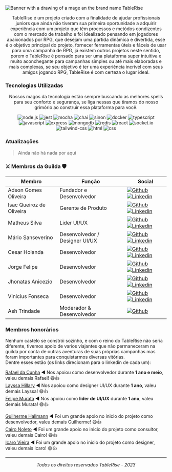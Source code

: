 <p align="center">
  
  ![Banner with a drawing of a mage an the brand name TableRise](https://github.com/TableRise/.github/assets/87550173/387aca69-151e-4c18-868e-b9f5e77e1f1d)
  
</p>

<p align="center">
  TableRise é um projeto criado com a finalidade de ajudar profissionais juniors que ainda não tiveram sua primeira
  oportunidade a adquirir experiência com um projeto que têm processos e metódos condizentes com o mercado de trabalho
  e foi idealizado pensando em jogadores apaixonados por RPG, que desejam uma partida dinâmica e divertida,
  esse é o objetivo principal do projeto, fornecer ferramentas úteis e fáceis de usar para uma campanha de
  RPG, já existem outros projetos neste sentido, porem o TableRise é pensado para ser uma plataforma
  super intuitiva e muito aconchegante para campanhas simples ou até mais elaboradas e mais complexas, se seu
  objetivo é ter uma experiência incrível com seus amigos jogando RPG, TableRise é com certeza o lugar ideal.
</p>

### Tecnologias Utilizadas

<p align="center">
  Nossos magos da tecnologia estão sempre buscando as melhores spells para seu conforto e segurança, se liga nessas que tiramos do nosso grimório ao construir essa plataforma para você.
</p>

<p align="center">
  <img src="https://img.shields.io/badge/node.js-6DA55F?style=for-the-badge&logo=node.js&logoColor=white" alt="node.js"/>
  <img src="https://img.shields.io/badge/-jest-%23C21325?style=for-the-badge&logo=jest&logoColor=white" alt="jest"/>
  <img src="https://img.shields.io/badge/mocha.js-323330?style=for-the-badge&logo=mocha&logoColor=Brown" alt="mocha"/>
  <img src="https://img.shields.io/badge/chai.js-323330?style=for-the-badge&logo=chai&logoColor=red" alt="chai"/>
  <img src="https://img.shields.io/badge/sinon.js-323330?style=for-the-badge&logo=sinon" alt="sinon"/>
  <img src="https://img.shields.io/badge/docker-%230db7ed.svg?style=for-the-badge&logo=docker&logoColor=white" alt="docker"/>
  <img src="https://img.shields.io/badge/typescript-%23007ACC.svg?style=for-the-badge&logo=typescript&logoColor=white" alt="typescript"/>
  <img src="https://img.shields.io/badge/JavaScript-F7DF1E?style=for-the-badge&logo=javascript&logoColor=black" alt="javascript"/>
  <img src="https://img.shields.io/badge/express.js-%23404d59.svg?style=for-the-badge&logo=express&logoColor=%2361DAFB" alt="express"/>
  <img src="https://img.shields.io/badge/MongoDB-%234ea94b.svg?style=for-the-badge&logo=mongodb&logoColor=white" alt="mongodb"/>
  <img src="https://img.shields.io/badge/redis-%23DD0031.svg?&style=for-the-badge&logo=redis&logoColor=white" alt="redis"/>
  <img src="https://img.shields.io/badge/React-20232A?style=for-the-badge&logo=react&logoColor=61DAFB" alt="react"/>
  <img src="https://img.shields.io/badge/Socket.io-black?style=for-the-badge&logo=socket.io&badgeColor=010101" alt="socket.io"/>
  <img src="https://img.shields.io/badge/Tailwind_CSS-38B2AC?style=for-the-badge&logo=tailwind-css&logoColor=white" alt="tailwind-css"/>
  <img src="https://img.shields.io/badge/HTML5-E34F26?style=for-the-badge&logo=html5&logoColor=white" alt="html"/>
  <img src="https://img.shields.io/badge/CSS3-1572B6?style=for-the-badge&logo=css3&logoColor=white" alt="css"/>
</p>

### Atualizações

> Ainda não há nada por aqui

### ⚔️ Membros da Guilda 🛡️

| Membro                     | Função                             | Social                                                                                                                                                                                                                                                                                                                       |
|----------------------------|------------------------------------|------------------------------------------------------------------------------------------------------------------------------------------------------------------------------------------------------------------------------------------------------------------------------------------------------------------------------|
| Adson Gomes Oliveira       | Fundador e Desenvolvedor           | [![Github](https://img.shields.io/badge/GitHub-181717.svg?style=for-the-badge&logo=github&logoColor=white)](https://github.com/Adson-Gomes-Oliveira) [![Linkedin](https://img.shields.io/badge/Linkedin-0A66C2.svg?style=for-the-badge&logo=linkedin&logoColor=white)](https://www.linkedin.com/in/adson-gomes-oliveira)     |
| Isac Queiroz de Oliveira   | Gerente de Produto                 | [![Github](https://img.shields.io/badge/GitHub-181717.svg?style=for-the-badge&logo=github&logoColor=white)](https://github.com/isaciqo)  [![Linkedin](https://img.shields.io/badge/Linkedin-0A66C2.svg?style=for-the-badge&logo=linkedin&logoColor=white)](https://www.linkedin.com/in/isac-queiroz-81a325196/)              |                 |
| Matheus Silva              | Lider UI/UX                     | [![Github](https://img.shields.io/badge/GitHub-181717.svg?style=for-the-badge&logo=github&logoColor=white)](https://github.com/MatheusilvaDSN) [![Linkedin](https://img.shields.io/badge/Linkedin-0A66C2.svg?style=for-the-badge&logo=linkedin&logoColor=white)](https://www.linkedin.com/in/matheus-l-silva/)        |
| Mário Sanseverino          | Desenvolvedor / Designer UI/UX     | [![Github](https://img.shields.io/badge/GitHub-181717.svg?style=for-the-badge&logo=github&logoColor=white)](github.com/mariosanseverino) [![Linkedin](https://img.shields.io/badge/Linkedin-0A66C2.svg?style=for-the-badge&logo=linkedin&logoColor=white)](linkedin.com/in/marioams) |
| Cesar Holanda              | Desenvolvedor                      | [![Github](https://img.shields.io/badge/GitHub-181717.svg?style=for-the-badge&logo=github&logoColor=white)](https://github.com/RasecMH) [![Linkedin](https://img.shields.io/badge/Linkedin-0A66C2.svg?style=for-the-badge&logo=linkedin&logoColor=white)](https://www.linkedin.com/in/cesarholanda)                          |
| Jorge Felipe               | Desenvolvedor                      | [![Github](https://img.shields.io/badge/GitHub-181717.svg?style=for-the-badge&logo=github&logoColor=white)](https://github.com/junglejf) [![Linkedin](https://img.shields.io/badge/Linkedin-0A66C2.svg?style=for-the-badge&logo=linkedin&logoColor=white)](https://www.linkedin.com/in/jorge-felipe-campos-chagas-352198118)                          |
| Jhonatas Anicezio          | Desenvolvedor                      | [![Github](https://img.shields.io/badge/GitHub-181717.svg?style=for-the-badge&logo=github&logoColor=white)](https://github.com/JhonatasAnicezio) [![Linkedin](https://img.shields.io/badge/Linkedin-0A66C2.svg?style=for-the-badge&logo=linkedin&logoColor=white)](https://www.linkedin.com/in/jhonatas-anicezio)                       |
| Vinicius Fonseca           | Desenvolvedor                      | [![Github](https://img.shields.io/badge/GitHub-181717.svg?style=for-the-badge&logo=github&logoColor=white)](https://github.com/fonsecavini) [![Linkedin](https://img.shields.io/badge/Linkedin-0A66C2.svg?style=for-the-badge&logo=linkedin&logoColor=white)](https://www.linkedin.com/in/vinicius-fonseca-dev/)                       |
| Ash Trindade               | Moderador & Desenvolvedor          | [![Github](https://img.shields.io/badge/GitHub-181717.svg?style=for-the-badge&logo=github&logoColor=white)](https://github.com/ashtrindade)                                                                                                                                                                                  |
### Membros honorários
Nenhum castelo se constrói sozinho, e com o reino do TableRise não seria diferente, tivemos apoio de varios viajantes que não permaneceram na guilda por conta de outras aventuras de suas próprias campanhas mas foram importantes para conquistarmos diversas vitórias.  
Dentre esses estão (os links direcionam para o linkedin de cada um):  

[Rafael da Cunha](https://www.linkedin.com/in/rafaelcunhas/) ◀ Nos apoiou como desenvolvedor durante **1 ano e meio**, valeu demais Rafael! 😄👍  
[Layssa Hillary](https://www.linkedin.com/in/layssa-hillary-091388205) ◀ Nos apoiou como designer UI/UX durante **1 ano**, valeu demais Layssa! 😄👍  
[Felipe Murata](https://www.linkedin.com/in/felipe-murata/)  ◀  Nos apoiou como **lider de UI/UX** durante **1 ano**, valeu demais Murata! 😄👍  
  
[Guilherme Hallmann](https://www.linkedin.com/in/guihallmann/)  ◀  Foi um grande apoio no inicio do projeto como desenvolvedor, valeu demais Guilherme! 😄👍  
[Cairo Noleto](https://www.linkedin.com/in/caironoleto/)  ◀  Foi um grande apoio no inicio do projeto como consultor, valeu demais Cairo! 😄👍  
[Icaro Vieira](https://www.linkedin.com/in/icaro-vieira-8103a4207/)  ◀  Foi um grande apoio no inicio do projeto como designer, valeu demais Icaro! 😄👍  

---
<p align="center">
  <i>Todos os direitos reservados TableRise - 2023</i>
</p>
